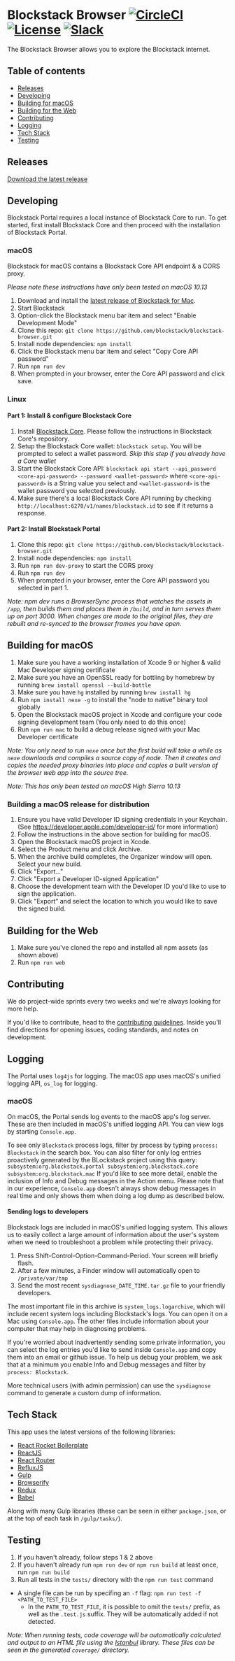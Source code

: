 # Blockstack Browser [![CircleCI](https://img.shields.io/circleci/project/blockstack/blockstack-browser/master.svg)](https://circleci.com/gh/blockstack/blockstack-browser/tree/master) [![License](https://img.shields.io/github/license/blockstack/blockstack-browser.svg)](https://github.com/blockstack/blockstack-browser/blob/master/LICENSE.md) [![Slack](https://img.shields.io/badge/join-slack-e32072.svg?style=flat)](http://slack.blockstack.org/)

The Blockstack Browser allows you to explore the Blockstack internet.

## Table of contents

- [Releases](#releases)
- [Developing](#developing)
- [Building for macOS](#building-for-macos)
- [Building for the Web](#building-for-the-web)
- [Contributing](#contributing)
- [Logging](#logging)
- [Tech Stack](#tech-stack)
- [Testing](#testing)

## Releases

[Download the latest release](https://github.com/blockstack/blockstack-browser/releases)

## Developing

Blockstack Portal requires a local instance of Blockstack Core to run. To get started, first install Blockstack Core and then proceed with the installation of Blockstack Portal.

### macOS

Blockstack for macOS contains a Blockstack Core API endpoint & a CORS proxy.

*Please note these instructions have only been tested on macOS 10.13*

1. Download and install the [latest release of Blockstack for Mac](https://github.com/blockstack/blockstack-browser/releases).
1. Start Blockstack
1. Option-click the Blockstack menu bar item and select "Enable Development Mode"
1. Clone this repo: `git clone https://github.com/blockstack/blockstack-browser.git`
1. Install node dependencies: `npm install`
1. Click the Blockstack menu bar item and select "Copy Core API password"
1. Run `npm run dev`
1. When prompted in your browser, enter the Core API password and click save.


### Linux

#### Part 1: Install & configure Blockstack Core

1. Install [Blockstack Core](https://github.com/blockstack/blockstack-core). Please follow the instructions in Blockstack Core's repository.
1. Setup the Blockstack Core wallet: `blockstack setup`. You will be prompted to select a wallet password. *Skip this step if you already have a Core wallet*
1. Start the Blockstack Core API: `blockstack api start --api_password <core-api-password> --password <wallet-password>` where `<core-api-password>` is a String value you select and `<wallet-password>` is the wallet password you selected previously.
1. Make sure there's a local Blockstack Core API running by checking `http://localhost:6270/v1/names/blockstack.id` to see if it returns a response.

#### Part 2: Install Blockstack Portal

1. Clone this repo: `git clone https://github.com/blockstack/blockstack-browser.git`
1. Install node dependencies: `npm install`
1. Run `npm run dev-proxy` to start the CORS proxy
1. Run `npm run dev`
1. When prompted in your browser, enter the Core API password you selected in part 1.


*Note: npm dev runs a BrowserSync process that watches the assets in `/app`, then builds them and places them in `/build`, and in turn serves them up on port 3000. When changes are made to the original files, they are rebuilt and re-synced to the browser frames you have open.*


## Building for macOS

1. Make sure you have a working installation of Xcode 9 or higher & valid Mac Developer signing certificate
1. Make sure you have an OpenSSL ready for bottling by homebrew by running `brew install openssl --build-bottle`
1. Make sure you have `hg` installed by running `brew install hg`
1. Run `npm install nexe -g` to install the "node to native" binary tool globally
1. Open the Blockstack macOS project in Xcode and configure your code signing development team (You only need to do this once)
1. Run `npm run mac` to build a debug release signed with your Mac Developer certificate

*Note: You only need to run `nexe` once but the first build will take a while as `nexe` downloads and compiles a source copy of node. Then it creates and copies the needed proxy binaries into place and copies a built version of the browser web app into the source tree.*

*Note: This has only been tested on macOS High Sierra 10.13*

### Building a macOS release for distribution

1. Ensure you have valid Developer ID signing credentials in your Keychain. (See https://developer.apple.com/developer-id/ for more information)
1. Follow the instructions in the above section for building for macOS.
1. Open the Blockstack macOS project in Xcode.
1. Select the Product menu and click Archive.
1. When the archive build completes, the Organizer window will open. Select your new build.
1. Click "Export..."
1. Click "Export a Developer ID-signed Application"
1. Choose the development team with the Developer ID you'd like to use to sign the application.
1. Click "Export" and select the location to which you would like to save the signed build.


## Building for the Web

1. Make sure you've cloned the repo and installed all npm assets (as shown above)
1. Run `npm run web`


## Contributing

We do project-wide sprints every two weeks and we're always looking for more help.

If you'd like to contribute, head to the [contributing guidelines](/CONTRIBUTING.md). Inside you'll find directions for opening issues, coding standards, and notes on development.

## Logging

The Portal uses `log4js` for logging. The macOS app uses macOS's unified logging
API, `os_log` for logging.

### macOS

On macOS, the Portal sends log events to the macOS
app's log server. These are then included in macOS's unified logging API. You
can view logs by starting `Console.app`.

To see only `Blockstack` process logs, filter by process by
typing `process: Blockstack` in the search box. You can also filter for only log
entries proactively generated by the BLockstack project using this query:
`subsystem:org.blockstack.portal subsystem:org.blockstack.core subsystem:org.blockstack.mac`
If you'd like to see more detail, enable the inclusion
of Info and Debug messages in the Action menu. Please note that in our experience,
`Console.app` doesn't always show debug messages in real time and only shows them
when doing a log dump as described below.

#### Sending logs to developers

Blockstack logs are included in macOS's unified logging system. This allows
us to easily collect a large amount of information about the user's system when
we need to troubleshoot a problem while protecting their privacy.

1. Press Shift-Control-Option-Command-Period. Your screen will briefly flash.
2. After a few minutes, a Finder window will automatically open to `/private/var/tmp`
3. Send the most recent `sysdiagnose_DATE_TIME.tar.gz` file to your friendly developers.

The most important file in this archive is `system_logs.logarchive`, which will
include recent system logs including Blockstack's logs. You can open it on
a Mac using `Console.app`. The other files include information about your computer
that may help in diagnosing problems.

If you're worried about inadvertently sending some private information,
you can select the log entries you'd like to send inside `Console.app` and copy
them into an email or github issue. To help us debug your problem, we ask that
at a minimum you enable Info and Debug messages and filter by `process: Blockstack`.

More technical users (with admin permission) can use the `sysdiagnose` command
to generate a custom dump of information.

## Tech Stack

This app uses the latest versions of the following libraries:

- [React Rocket Boilerplate](https://github.com/jakemmarsh/react-rocket-boilerplate)
- [ReactJS](https://github.com/facebook/react)
- [React Router](https://github.com/rackt/react-router)
- [RefluxJS](https://github.com/spoike/refluxjs)
- [Gulp](http://gulpjs.com/)
- [Browserify](http://browserify.org/)
- [Redux](https://github.com/reactjs/redux)
- [Babel](https://github.com/babel/babel)

Along with many Gulp libraries (these can be seen in either `package.json`, or at the top of each task in `/gulp/tasks/`).


## Testing

1. If you haven't already, follow steps 1 & 2 above
2. If you haven't already run `npm run dev` or `npm run build` at least once, run `npm run build`
3. Run all tests in the `tests/` directory with the `npm run test` command
  * A single file can be run by specifing an `-f` flag: `npm run test -f <PATH_TO_TEST_FILE>`
    * In the `PATH_TO_TEST_FILE`, it is possible to omit the `tests/` prefix, as well as the `.test.js` suffix. They will be automatically added if not detected.

*Note: When running tests, code coverage will be automatically calculated and output to an HTML file using the [Istanbul](https://github.com/gotwarlost/istanbul) library. These files can be seen in the generated `coverage/` directory.*
